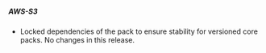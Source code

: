 ##### AWS-S3

- Locked dependencies of the pack to ensure stability for versioned core packs. No changes in this release.
